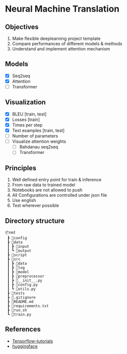 # Neural Machine Translation

## Objectives
1. Make flexible deeplearning project template
2. Compare performances of different models & methods
3. Understand and implement attention mechanism

## Models
- [x] Seq2seq
- [x] Attention
- [ ] Transformer

## Visualization
- [x] BLEU [train, test]
- [x] Losses [train]
- [x] Times per step
- [x] Text examples [train, test]
- [ ] Number of parameters
- [ ] Visualize attention weights
    - [ ] Bahdanau seq2seq
    - [ ] Transformer
  
## Principles
1. Well defined entry point for train & inference
2. From raw data to trained model
3. Notebooks are not allowed to push
4. All Configurations are controlled under json file
5. Use english
6. Test wherever possible

## Directory structure
```
📦nmt
 ┣ 📂config
 ┣ 📂data
 ┃ ┣ 📂input
 ┃ ┗ 📂output
 ┣ 📂script
 ┣ 📂src
 ┃ ┣ 📂data
 ┃ ┣ 📂log
 ┃ ┣ 📂model
 ┃ ┣ 📂preprocessor
 ┃ ┣ 📜__init__.py
 ┃ ┣ 📜config.py
 ┃ ┗ 📜utils.py
 ┣ 📂tests
 ┣ 📜.gitignore
 ┣ 📜README.md
 ┣ 📜requirements.txt
 ┣ 📜run.sh
 ┗ 📜train.py
```

## References
- [Tensorflow-tutorials](https://www.tensorflow.org/tutorials/text/nmt_with_attention)
- [huggingface](https://github.com/huggingface/transformers)
